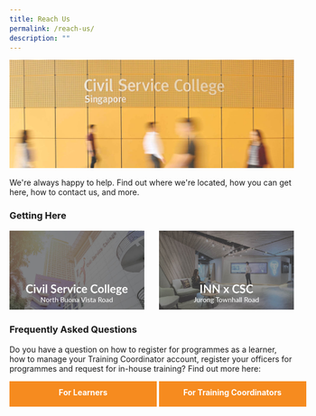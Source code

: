 ```yaml
---
title: Reach Us
permalink: /reach-us/
description: ""
---
```

<style>
.grid-container {
	display: grid;
	grid-template-columns: 1fr 1fr;
	grid-gap: 5%;
	}
	
.button {
	display: block;
	background-color: #F68B1F;
	border: 1px solid #F68B1F;
	border-radius: 0%;
	color:white !important;
	text-decoration: none !important; 
	padding: 0.7em;
	text-align: center;
	width: 100%;
	height: 60%;
	font-weight: bold;
	}
.button:hover {
	background-color:#9F2943;
	
	}
</style>

<img src="images/Reach%20Us/reach_us.jpg">

<p>We're always happy to help. Find out where we're located, how you can get here, how to contact us, and more.</p>

<h3>Getting Here</h3>
<div class="grid-container">

<div><img src="/images/Reach Us/GettingHere_CSC_BV.jpg"></div>
<div><img src="/images/Reach Us/GettingHere_CSC_INN.jpg"></div>

</div>

<h3>Frequently Asked Questions</h3>
<p>Do you have a question on how to register for programmes as a learner, how to manage your Training Coordinator account, register your officers for programmes and request for in-house training? Find out more here:</p>


<div class="grid-container">

<div><a class="button" href="">For Learners</a></div>
<div><a class="button" href="">For Training Coordinators</a></div>

</div>